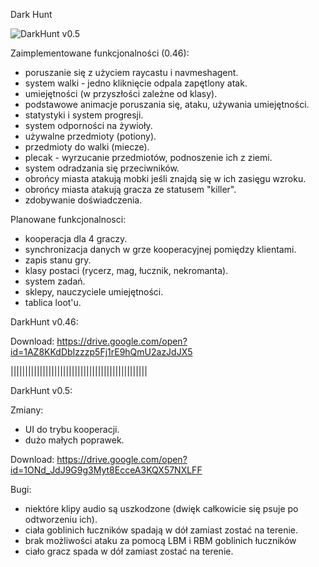 Dark Hunt

![DarkHunt v0.5](https://i.imgur.com/dMyThYM.jpg)

Zaimplementowane funkcjonalności (0.46):
- poruszanie się z użyciem raycastu i navmeshagent.
- system walki - jedno kliknięcie odpala zapętlony atak.
- umiejętności (w przyszłości zależne od klasy).
- podstawowe animacje poruszania się, ataku, używania umiejętności.
- statystyki i system progresji.
- system odporności na żywioły.
- używalne przedmioty (potiony).
- przedmioty do walki (miecze).
- plecak - wyrzucanie przedmiotów, podnoszenie ich z ziemi.
- system odradzania się przeciwników.
- obrońcy miasta atakują mobki jeśli znajdą się w ich zasięgu wzroku.
- obrońcy miasta atakują gracza ze statusem "killer".
- zdobywanie doświadczenia.

Planowane funkcjonalnosci:
- kooperacja dla 4 graczy.
- synchronizacja danych w grze kooperacyjnej pomiędzy klientami.
- zapis stanu gry.
- klasy postaci (rycerz, mag, łucznik, nekromanta).
- system zadań.
- sklepy, nauczyciele umiejętności.
- tablica loot'u.

DarkHunt v0.46:

Download:
https://drive.google.com/open?id=1AZ8KKdDbIzzzp5Fj1rE9hQmU2azJdJX5

|||||||||||||||||||||||||||||||||||||||||||||||

DarkHunt v0.5:

Zmiany:

- UI do trybu kooperacji.
- dużo małych poprawek.

Download:
https://drive.google.com/open?id=1ONd_JdJ9G9g3Myt8EcceA3KQX57NXLFF

Bugi:
- niektóre klipy audio są uszkodzone (dwięk całkowicie się psuje po odtworzeniu ich).
- ciała goblinich łuczników spadają w dół zamiast zostać na terenie.
- brak możliwości ataku za pomocą LBM i RBM goblinich łuczników 
- ciało gracz spada w dół zamiast zostać na terenie.

